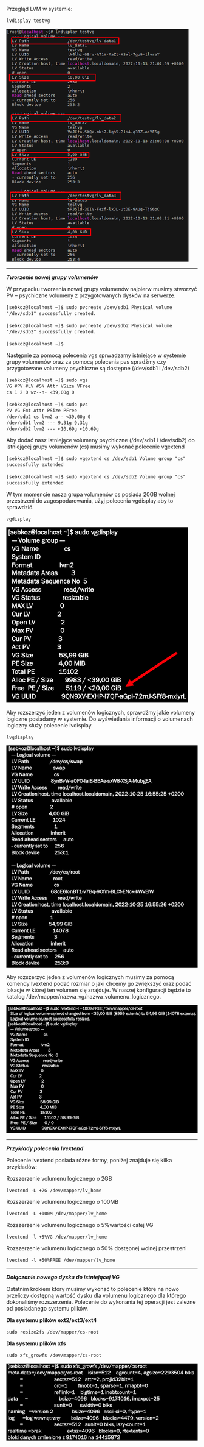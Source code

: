 Przegląd LVM w systemie:

```
lvdisplay testvg
```

![wprowadzenie](/grafiki/3_3_2_LVM_managment_1.png)
___
***Tworzenie nowej grupy volumenów***

W przypadku tworzenia nowej grupy volumenów najpierw musimy stworzyć  PV – psychiczne volumeny z przygotowanych dysków na serwerze.

```
[sebkoz@localhost ~]$ sudo pvcreate /dev/sdb1 Physical volume "/dev/sdb1" successfully created.

[sebkoz@localhost ~]$ sudo pvcreate /dev/sdb2 Physical volume "/dev/sdb2" successfully created.

[sebkoz@localhost ~]$
```

Następnie za pomocą polecenia vgs sprwadzamy istniejące w systemie grupy volumenów oraz za pomocą polecenia pvs spradźmy czy przygotowane volumeny psychiczne są dostępne (/dev/sdb1 i /dev/sdb2)

```
[sebkoz@localhost ~]$ sudo vgs  
VG #PV #LV #SN Attr VSize VFree 
cs 1 2 0 wz--n- <39,00g 0

[sebkoz@localhost ~]$ sudo pvs  
PV VG Fmt Attr PSize PFree 
/dev/sda2 cs lvm2 a-- <39,00g 0 
/dev/sdb1 lvm2 --- 9,31g 9,31g 
/dev/sdb2 lvm2 --- <10,69g <10,69g
```

Aby dodać nasz istniejące volumeny psychiczne (/dev/sdb1 i /dev/sdb2) do istniejącej grupy volumenów (cs) musimy wykonać polecenie vgextend

```
[sebkoz@localhost ~]$ sudo vgextend cs /dev/sdb1 Volume group "cs" successfully extended

[sebkoz@localhost ~]$ sudo vgextend cs /dev/sdb2 Volume group "cs" successfully extended
```

W tym momencie nasza grupa volumenów cs posiada 20GB wolnej przestrzeni do zagospodarowania, użyj polecenia vgdisplay aby to sprawdzić.

```
vgdisplay
```


![wprowadzenie](/grafiki/3_3_2_LVM_managment_2.png)

Aby rozszerzyć jeden z volumenów logicznych, sprawdźmy jakie volumeny logiczne posiadamy w systemie. Do wyświetlania informacji o volumenach logiczny służy polecenie lvdisplay.

```
lvgdisplay
```

![wprowadzenie](/grafiki/3_3_2_LVM_managment_3.png)

Aby rozszerzyć jeden z volumenów logicznych musimy za pomocą komendy lvextend podać rozmiar o jaki chcemy go zwiększyć oraz podać lokacje w której ten volumen się znajduje. W naszej konfiguracji będzie to katalog /dev/mapper/nazwa_vg/nazwa_volumenu_logicznego.

![wprowadzenie](/grafiki/3_3_2_LVM_managment_4.png)
___
***Przykłady polecenia lvextend***

Polecenie lvextend posiada różne formy, poniżej znajduje się kilka przykładów:

Rozszerzenie volumenu logicznego o 2GB
```
lvextend -L +2G /dev/mapper/lv_home
```

Rozszerzenie volumenu logicznego o 100MB
```
lvextend -L +100M /dev/mapper/lv_home
```

Rozszerzenie volumenu logicznego o 5%wartości całej VG
```
lvextend -l +5%VG /dev/mapper/lv_home
```

Rozszerzenie volumenu logicznego o 50% dostępnej wolnej przestrzeni
```
lvextend -l +50%FREE /dev/mapper/lv_home
```
___
***Dołączanie nowego dysku do istniejącej VG***

Ostatnim krokiem który musimy wykonać to polecenie które na nowo przeliczy dostępną wartość dysku dla volumenu logicznego dla którego dokonaliśmy rozszerzenia. Polecenie do wykonania tej operacji jest zależne od posiadanego systemu plików.

**Dla systemu plików ext2/ext3/ext4**
```
sudo resize2fs /dev/mapper/cs-root
```

**Dla systemu plików xfs**
```
sudo xfs_growfs /dev/mapper/cs-root
```

![wprowadzenie](/grafiki/3_3_2_LVM_managment_5.png)

